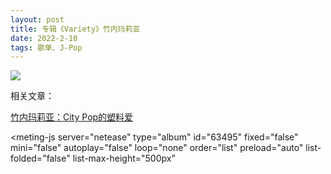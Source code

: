 ```yaml
---
layout: post
title: 专辑《Variety》竹内玛莉亚
date: 2022-2-10
tags: 歌单、J-Pop
---
```


![](https://cdn.jsdelivr.net/gh/Robert1037/rsc/img/variety.webp)

相关文章：

<a href="https://www.bilibili.com/read/cv7603390" target="_blank">竹内玛莉亚：City Pop的塑料爱</a>


<style>
    @import url(https://cdn.jsdelivr.net/npm/aplayer/dist/APlayer.min.css);
</style>
<script src="https://cdn.jsdelivr.net/npm/aplayer/dist/APlayer.min.js"></script>
<script src="https://cdn.jsdelivr.net/npm/meting@2.0.1/dist/Meting.min.js"></script>
<meting-js 
	server="netease" 
	type="album" 
	id="63495"
	fixed="false"
	mini="false"
	autoplay="false"
	loop="none"
	order="list"
	preload="auto"
	list-folded="false"
	list-max-height="500px" 

></meting-js>